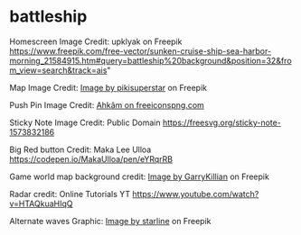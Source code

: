 # battleship

Homescreen Image Credit: upklyak on Freepik
https://www.freepik.com/free-vector/sunken-cruise-ship-sea-harbor-morning_21584915.htm#query=battleship%20background&position=32&from_view=search&track=ais"

Map Image Credit: <a href="https://www.freepik.com/free-vector/vintage-world-map-cartography-concept_5671433.htm#query=world%20map&position=14&from_view=search&track=ais">Image by pikisuperstar</a> on Freepik

Push Pin Image Credit: <a href="https://www.freeiconspng.com/img/27716">Ahkâm on freeiconspng.com</a>

Sticky Note Image Credit: Public Domain https://freesvg.org/sticky-note-1573832186

Big Red button Credit: Maka Lee Ulloa https://codepen.io/MakaUlloa/pen/eYRqrRB

Game world map background credit: <a href="https://www.freepik.com/free-vector/vector-abstract-binary-world-map_10960466.htm#query=green%20world%20map&position=5&from_view=search&track=ais">Image by GarryKillian</a> on Freepik

Radar credit: Online Tutorials YT https://www.youtube.com/watch?v=HTAQkuaHIqQ

Alternate waves Graphic: <a href="https://www.freepik.com/free-vector/ocean-sea-waves-ripples-water-background_24496413.htm#query=graphics%20ocean%20waves&position=44&from_view=search&track=ais">Image by starline</a> on Freepik
